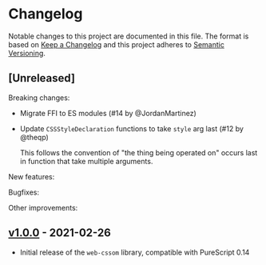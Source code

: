 # Changelog

Notable changes to this project are documented in this file. The format is based on [Keep a Changelog](https://keepachangelog.com/en/1.0.0/) and this project adheres to [Semantic Versioning](https://semver.org/spec/v2.0.0.html).

## [Unreleased]

Breaking changes:
- Migrate FFI to ES modules (#14 by @JordanMartinez)
- Update `CSSStyleDeclaration` functions to take `style` arg last (#12 by @theqp)

  This follows the convention of "the thing being operated on" occurs
  last in function that take multiple arguments.

New features:

Bugfixes:

Other improvements:

## [v1.0.0](https://github.com/purescript-web/purescript-web-cssom/releases/tag/v1.0.0) - 2021-02-26

- Initial release of the `web-cssom` library, compatible with PureScript 0.14
